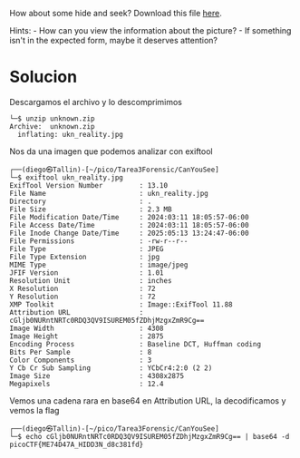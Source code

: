 How about some hide and seek? Download this file [here](https://artifacts.picoctf.net/c_titan/131/unknown.zip).

Hints:
	- How can you view the information about the picture?
	- If something isn't in the expected form, maybe it deserves attention?

# Solucion
Descargamos el archivo y lo descomprimimos
```
└─$ unzip unknown.zip 
Archive:  unknown.zip
  inflating: ukn_reality.jpg   
```
Nos da una imagen que podemos analizar con exiftool
```
┌──(diego㉿Tallin)-[~/pico/Tarea3Forensic/CanYouSee]
└─$ exiftool ukn_reality.jpg 
ExifTool Version Number         : 13.10
File Name                       : ukn_reality.jpg
Directory                       : .
File Size                       : 2.3 MB
File Modification Date/Time     : 2024:03:11 18:05:57-06:00
File Access Date/Time           : 2024:03:11 18:05:57-06:00
File Inode Change Date/Time     : 2025:05:13 13:24:47-06:00
File Permissions                : -rw-r--r--
File Type                       : JPEG
File Type Extension             : jpg
MIME Type                       : image/jpeg
JFIF Version                    : 1.01
Resolution Unit                 : inches
X Resolution                    : 72
Y Resolution                    : 72
XMP Toolkit                     : Image::ExifTool 11.88
Attribution URL                 : cGljb0NURntNRTc0RDQ3QV9ISUREM05fZDhjMzgxZmR9Cg==
Image Width                     : 4308
Image Height                    : 2875
Encoding Process                : Baseline DCT, Huffman coding
Bits Per Sample                 : 8
Color Components                : 3
Y Cb Cr Sub Sampling            : YCbCr4:2:0 (2 2)
Image Size                      : 4308x2875
Megapixels                      : 12.4
```
Vemos una cadena rara en  base64 en Attribution URL, la decodificamos y vemos la flag
```
┌──(diego㉿Tallin)-[~/pico/Tarea3Forensic/CanYouSee]
└─$ echo cGljb0NURntNRTc0RDQ3QV9ISUREM05fZDhjMzgxZmR9Cg== | base64 -d
picoCTF{ME74D47A_HIDD3N_d8c381fd}
```